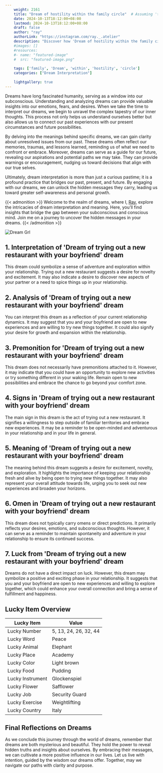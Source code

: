 ```yaml
---
    weight: 2161
    title: "Dream of hostility within the family circle"  # Assuming 'title' column exists
    date: 2024-10-13T18:12:00+08:00
    lastmod: 2024-10-13T18:12:00+08:00
    draft: false
    author: "ray"
    authorLink: "https://instagram.com/ray._.atelier"
    description: "Discover how 'Dream of hostility within the family circle' can interpret your future and uncover its significant meanings in your life."
    #images: []
    #resources:
    #- name: "featured-image"
    #  src: "featured-image.png"
    
    tags: ['family', 'Dream', 'within', 'hostility', 'circle']
    categories: ["Dream Interpretation"]
    
    lightgallery: true
---
```

    
Dreams have long fascinated humanity, serving as a window into our subconscious. Understanding and analyzing dreams can provide valuable insights into our emotions, fears, and desires. When we take the time to interpret our dreams, we begin to unravel the complex tapestry of our inner thoughts. This process not only helps us understand ourselves better but also allows us to connect our past experiences with our present circumstances and future possibilities.

By delving into the meanings behind specific dreams, we can gain clarity about unresolved issues from our past. These dreams often reflect our memories, traumas, and lessons learned, reminding us of what we need to confront or embrace. Moreover, dreams can serve as a guide for our future, revealing our aspirations and potential paths we may take. They can provide warnings or encouragement, nudging us toward decisions that align with our true selves.

Ultimately, dream interpretation is more than just a curious pastime; it is a profound practice that bridges our past, present, and future. By engaging with our dreams, we can unlock the hidden messages they carry, leading us toward greater self-awareness and personal growth.

{{< admonition >}}
Welcome to the realm of dreams, where I, [Ray](https://instagram.com/ray._.atelier), explore the intricacies of dream interpretation and meaning. Here, you’ll find insights that bridge the gap between your subconscious and conscious mind. Join me on a journey to uncover the hidden messages in your dreams.
{{< /admonition >}}

![Dream Grl](https://cdn.pixabay.com/photo/2017/11/02/03/35/gothic-2910057_1280.jpg "Dream Grl")

## 1. Interpretation of 'Dream of trying out a new restaurant with your boyfriend' dream
 This dream could symbolize a sense of adventure and exploration within your relationship. Trying out a new restaurant suggests a desire for novelty and excitement. It may also indicate a desire to discover new aspects of your partner or a need to spice things up in your relationship.

## 2. Analysis of 'Dream of trying out a new restaurant with your boyfriend' dream
 You can interpret this dream as a reflection of your current relationship dynamics. It may suggest that you and your boyfriend are open to new experiences and are willing to try new things together. It could also signify your desire for growth and expansion within the relationship.

## 3. Premonition for 'Dream of trying out a new restaurant with your boyfriend' dream
 This dream does not necessarily have premonitions attached to it. However, it may indicate that you could have an opportunity to explore new activities or try something different in your waking life. Remain open to new possibilities and embrace the chance to go beyond your comfort zone.

## 4. Signs in 'Dream of trying out a new restaurant with your boyfriend' dream
 The main sign in this dream is the act of trying out a new restaurant. It signifies a willingness to step outside of familiar territories and embrace new experiences. It may be a reminder to be open-minded and adventurous in your relationship and in your life in general.

## 5. Meaning of 'Dream of trying out a new restaurant with your boyfriend' dream
 The meaning behind this dream suggests a desire for excitement, novelty, and exploration. It highlights the importance of keeping your relationship fresh and alive by being open to trying new things together. It may also represent your overall attitude towards life, urging you to seek out new experiences and broaden your horizons.

## 6. Omen in 'Dream of trying out a new restaurant with your boyfriend' dream
 This dream does not typically carry omens or direct predictions. It primarily reflects your desires, emotions, and subconscious thoughts. However, it can serve as a reminder to maintain spontaneity and adventure in your relationship to ensure its continued success.

## 7. Luck from 'Dream of trying out a new restaurant with your boyfriend' dream
 Dreams do not have a direct impact on luck. However, this dream may symbolize a positive and exciting phase in your relationship. It suggests that you and your boyfriend are open to new experiences and willing to explore together, which could enhance your overall connection and bring a sense of fulfillment and happiness.

## Lucky Item Overview
| Lucky Item          | Value              |
|---------------|--------------------|
| Lucky Number        | 5, 13, 24, 26, 32, 44  |
| Lucky Word          | Peace |
| Lucky Animal        | Elephant |
| Lucky Place         | Academy     |
| Lucky Color         | Light brown     |
| Lucky Food          | Pudding      |
| Lucky Instrument    | Glockenspiel |
| Lucky Flower        | Safflower    |
| Lucky Job           | Security Guard       |
| Lucky Exercise      | Weightlifting  |
| Lucky Country       | Italy    |


##  Final Reflections on Dreams

As we conclude this journey through the world of dreams, remember that dreams are both mysterious and beautiful. They hold the power to reveal hidden truths and insights about ourselves. By embracing their messages, we can cultivate a more positive influence in our lives. Let us live with intention, guided by the wisdom our dreams offer. Together, may we navigate our paths with clarity and purpose.
